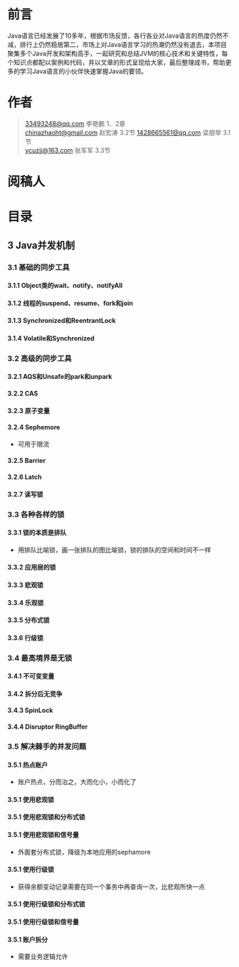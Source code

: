 # 前言

Java语言已经发展了10多年，根据市场反馈，各行各业对Java语言的热度仍然不减，排行上仍然稳居第二，市场上对Java语言学习的热潮仍然没有退去，本项目聚集多个Java开发和架构高手，一起研究和总结JVM的核心技术和关键特性，每个知识点都配以案例和代码，并以文章的形式呈现给大家，最后整理成书，帮助更多的学习Java语言的小伙伴快速掌握Java的要领。

# 作者

> 33493248@qq.com 李艳鹏 1、2章			
> chinazhaoht@gmail.com 赵宏涛 3.2节
> 1428665561@qq.com 梁朋举 3.1节	
> ycuzjj@163.com 张军军 3.3节

# 阅稿人



# 目录

## 3 Java并发机制

### 3.1 基础的同步工具

#### 3.1.1 Object类的wait、notify、notifyAll
#### 3.1.2 线程的suspend、resume、fork和join
#### 3.1.3 Synchronized和ReentrantLock
#### 3.1.4 Volatile和Synchronized

### 3.2 高级的同步工具

#### 3.2.1 AQS和Unsafe的park和unpark
#### 3.2.2 CAS
#### 3.2.3 原子变量
#### 3.2.4 Sephemore
- 可用于限流

#### 3.2.5 Barrier
#### 3.2.6 Latch
#### 3.2.7 读写锁

### 3.3 各种各样的锁

#### 3.3.1 锁的本质是排队
- 用排队比喻锁，画一张排队的图比喻锁，锁的排队的空间和时间不一样 

#### 3.3.2 应用层的锁
#### 3.3.3 悲观锁
#### 3.3.4 乐观锁
#### 3.3.5 分布式锁
#### 3.3.6 行级锁

### 3.4 最高境界是无锁

#### 3.4.1 不可变变量
#### 3.4.2 拆分后无竞争
#### 3.4.3 SpinLock
#### 3.4.4 Disruptor RingBuffer

### 3.5 解决棘手的并发问题

#### 3.5.1 热点账户
- 账户热点，分而治之，大而化小，小而化了

#### 3.5.1 使用悲观锁
#### 3.5.1 使用悲观锁和分布式锁
#### 3.5.1 使用悲观锁和信号量
- 外面套分布式锁，降级为本地应用的sephamore

#### 3.5.1 使用行级锁
- 获得余额变动记录需要在同一个事务中再查询一次，比悲观所快一点

#### 3.5.1 使用行级锁和分布式锁
#### 3.5.1 使用行级锁和信号量
#### 3.5.1 账户拆分
- 需要业务逻辑允许

